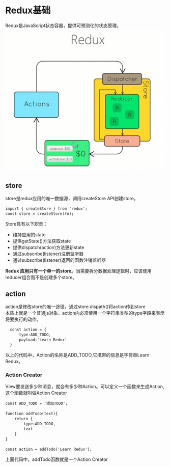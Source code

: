 # Redux基础
Redux是JavaScript状态容器，提供可预测化的状态管理。  
![](img/redux.png)  
## store
store是redux应用的唯一数据源，调用createStore API创建store。  
```
import { createStore } from 'redux';
const store = createStore(fn);
```
Store具有以下职责：
- 维持应用的state
- 提供getState()方法获取state
- 提供dispatch(action)方法更新state
- 通过subscribe(listener)注册监听器
- 通过subscribe(listener)返回的函数注销监听器
  
**Redux 应用只有一个单一的store**。当需要拆分数据处理逻辑时，应该使用reducer组合而不是创建多个store。
## action
action是修改store的唯一途径，通过store.dispath()将action传到store  
本质上就是一个普通js对象。action内必须使用一个字符串类型的type字段来表示将要执行的动作。
```
  const action = {
      type:ADD_TODO,
      payload:'Learn Redux'
  }
```
以上的代码中，Action的名称是ADD_TODO,它携带的信息是字符串Learn Redux。
### Action Creator
View要发送多少种消息，就会有多少种Action。可以定义一个函数来生成Action,这个函数就叫做Action Creator
```
const ADD_TODO = '添加TODO';

function addTodo(text){
    return {
        type:ADD_TODO,
        text
    }
}

const action = addTodo('Learn Redux');
```
上面代码中，addTodo函数就是一个Action Creator